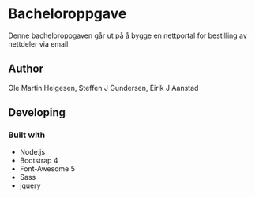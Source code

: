 # Bacheloroppgave
Denne bacheloroppgaven går ut på å bygge en nettportal for bestilling av nettdeler via email.

## Author
Ole Martin Helgesen,
Steffen J Gundersen,
Eirik J Aanstad

## Developing
### Built with
* Node.js
* Bootstrap 4
* Font-Awesome 5
* Sass 
* jquery
